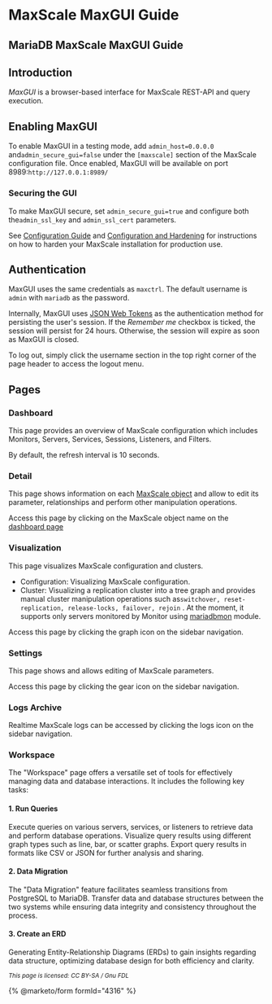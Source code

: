 # MaxScale MaxGUI Guide

## MariaDB MaxScale MaxGUI Guide

## Introduction

_MaxGUI_ is a browser-based interface for MaxScale REST-API and query execution.

## Enabling MaxGUI

To enable MaxGUI in a testing mode, add `admin_host=0.0.0.0` and`admin_secure_gui=false` under the `[maxscale]` section of the MaxScale
configuration file. Once enabled, MaxGUI will be available on port 8989:`http://127.0.0.1:8989/`

### Securing the GUI

To make MaxGUI secure, set `admin_secure_gui=true` and configure both the`admin_ssl_key` and `admin_ssl_cert` parameters.

See [Configuration Guide](../../maxscale-archive/archive/mariadb-maxscale-25-01/mariadb-maxscale-25-01-getting-started/mariadb-maxscale-2501-maxscale-2501-mariadb-maxscale-configuration-guide.md) and [Configuration and Hardening](../../maxscale-archive/archive/mariadb-maxscale-25-01/mariadb-maxscale-25-01-tutorials/mariadb-maxscale-2501-maxscale-2501-rest-api-tutorial.md)
for instructions on how to harden your MaxScale installation for production use.

## Authentication

MaxGUI uses the same credentials as `maxctrl`. The default username is `admin`
with `mariadb` as the password.

Internally, MaxGUI uses [JSON Web Tokens](https://jwt.io/introduction/) as the
authentication method for persisting the user's session. If the _Remember me_
checkbox is ticked, the session will persist for 24 hours. Otherwise, the
session will expire as soon as MaxGUI is closed.

To log out, simply click the username section in the top right corner of the
page header to access the logout menu.

## Pages

### Dashboard

This page provides an overview of MaxScale configuration which includes
Monitors, Servers, Services, Sessions, Listeners, and Filters.

By default, the refresh interval is 10 seconds.

### Detail

This page shows information on each [MaxScale object](../../maxscale-archive/archive/mariadb-maxscale-25-01/mariadb-maxscale-25-01-getting-started/mariadb-maxscale-2501-maxscale-2501-mariadb-maxscale-configuration-guide.md) and allow to edit its
parameter, relationships and perform other manipulation operations.

Access this page by clicking on the MaxScale object name on the [dashboard page](maxscale-maxgui-guide.md#dashboard)

### Visualization

This page visualizes MaxScale configuration and clusters.

* Configuration: Visualizing MaxScale configuration.
* Cluster: Visualizing a replication cluster into a tree graph and provides
  manual cluster manipulation operations such as`switchover, reset-replication, release-locks, failover, rejoin` . At the
  moment, it supports only servers monitored by Monitor using [mariadbmon](../../maxscale-archive/archive/mariadb-maxscale-25-01/mariadb-maxscale-2501-maxscale-25-01-monitors/mariadb-maxscale-2501-maxscale-2501-mariadb-monitor.md) module.

Access this page by clicking the graph icon on the sidebar navigation.

### Settings

This page shows and allows editing of MaxScale parameters.

Access this page by clicking the gear icon on the sidebar navigation.

### Logs Archive

Realtime MaxScale logs can be accessed by clicking the logs icon on the sidebar
navigation.

### Workspace

The "Workspace" page offers a versatile set of tools for effectively managing
data and database interactions. It includes the following key tasks:

#### 1. Run Queries

Execute queries on various servers, services, or listeners to retrieve data and
perform database operations. Visualize query results using different graph
types such as line, bar, or scatter graphs. Export query results in formats
like CSV or JSON for further analysis and sharing.

#### 2. Data Migration

The "Data Migration" feature facilitates seamless transitions from PostgreSQL
to MariaDB. Transfer data and database structures between the two systems while
ensuring data integrity and consistency throughout the process.

#### 3. Create an ERD

Generating Entity-Relationship Diagrams (ERDs) to gain insights regarding data
structure, optimizing database design for both efficiency and clarity.

<sub>_This page is licensed: CC BY-SA / Gnu FDL_</sub>

{% @marketo/form formId="4316" %}
